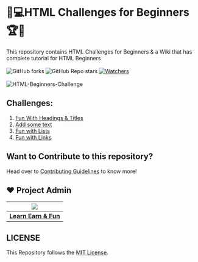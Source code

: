 # 🎯💻HTML Challenges for Beginners🏆🏅
This repository contains HTML Challenges for Beginners & a Wiki that has complete tutorial for HTML Beginners <br><br>
 ![GitHub forks](https://img.shields.io/github/forks/LearnEarn-Fun/HTML-Challenges-For-Beginners?style=for-the-badge)
 ![GitHub Repo stars](https://img.shields.io/github/stars/LearnEarn-Fun/HTML-Challenges-For-Beginners?style=for-the-badge)
 [![Watchers](https://img.shields.io/github/watchers/LearnEarn-Fun/HTML-Challenges-For-Beginners?style=for-the-badge)](https://github.com/LearnEarn-Fun/HTML-Challenges-For-Beginners/watchers)
 <br><br>
![HTML-Beginners-Challenge](https://socialify.git.ci/LearnEarn-Fun/HTML-Challenges-For-Beginners/image?description=1&descriptionEditable=Practice%20these%20Beginner%20HTML%20Challenges%20by%20this%20repository%2C%20by%20forking%20it%20into%20your%20GitHub%20account%2C%20and%20start%20programming!&font=KoHo&forks=1&issues=1&language=1&owner=1&pattern=Floating%20Cogs&pulls=1&stargazers=1&theme=Dark)


## Challenges:
<ol>
 <li><a href="https://github.com/LearnEarn-Fun/HTML-Challenges-For-Beginners/tree/main/1.%20Fun%20with%20headings%20and%20titles">Fun With Headings & Titles</a></li>
 <li><a href="https://github.com/LearnEarn-Fun/HTML-Challenges-For-Beginners/tree/main/Add%20some%20text">Add some text</a></li>
 <li><a href="https://github.com/LearnEarn-Fun/HTML-Challenges-For-Beginners/tree/main/Fun%20with%20Lists">Fun with Lists</a></li>
 <li><a href="https://github.com/LearnEarn-Fun/HTML-Challenges-For-Beginners/tree/main/Fun%20with%20links">Fun with Links</a></li>
</ol>

## Want to Contribute to this repository?

Head over to <a href="https://github.com/LearnEarn-Fun/HTML-Challenges-For-Beginners/blob/main/.github/Contributing.md">Contributing Guidelines</a> to know more!

## ❤️ Project Admin

|                                     <a href="https://github.com/LearnEarn-Fun"><img src="https://avatars.githubusercontent.com/u/66988598?s=400&u=cea2effa83b4b145d26b117a4dc7dec028a9b3ca&v=4"/></a>                                      |
| :-----------------------------------------------------------------------------------------------------------------------------------------------------------------------------------------------------------------------------------------------------------------: |
|                                                                                      **[Learn Earn & Fun](https://www.github.com/LearnEarn-Fun)**                                                                                    |


## LICENSE
This Repository follows the [MIT License](https://github.com/LearnEarn-Fun/HTML-Challenges-For-Beginners/blob/main/LICENSE).
